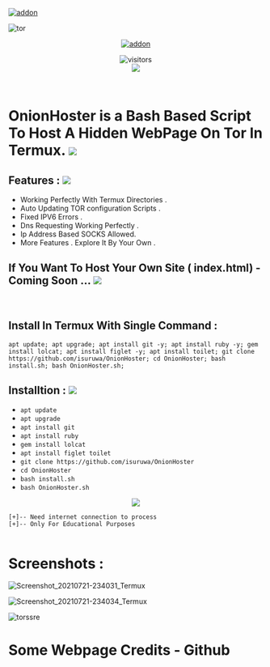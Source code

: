 <a href="https://github.com/isuruwa"><img title="addon" src="https://img.shields.io/badge/isuruwa-THUNTER-brightgreen?style=for-the-badge&logo=appveyor"></a>
<br>
<p align="center">
  
![tor](https://user-images.githubusercontent.com/72663288/126537706-ae618baf-9420-44b7-b1dd-e29bfa741de8.png)

<p align="center">
<a href="https://github.com/isuruwa"><img title="addon" src="https://img.shields.io/badge/isuruwa-OnionHoster-blueviolet?style=for-the-badge&logo=appveyor"></a>
<p align="center">
<img align="center" alt="visitors" src="https://visitor-badge.glitch.me/badge?page_id=isuruwaonionhoster" />
<br>
<a href="https://hits.seeyoufarm.com"><img src="https://hits.seeyoufarm.com/api/count/incr/badge.svg?url=https%3A%2F%2Fgithub.com%2Fisuruwa&count_bg=%2379C83D&title_bg=%23555555&icon=&icon_color=%23E7E7E7&title=hits&edge_flat=false"/></a>
</p>
<br>

#  OnionHoster is a Bash Based Script  To Host A Hidden WebPage On Tor In Termux. <img src="https://img.icons8.com/color-glass/48/000000/web-design.png"/>

## Features : <img src="https://img.icons8.com/cute-clipart/50/000000/double-tick.png">

* Working Perfectly With Termux Directories .
* Auto Updating TOR configuration Scripts .
* Fixed IPV6 Errors .
* Dns Requesting Working Perfectly .
* Ip Address Based SOCKS Allowed.
* More Features . Explore It By Your Own .

## If You Want To Host Your Own Site ( index.html) - Coming Soon ... <img src="https://img.icons8.com/nolan/64/web-design.png"/>

<br>

## Install In Termux With Single Command : 

```
apt update; apt upgrade; apt install git -y; apt install ruby -y; gem install lolcat; apt install figlet -y; apt install toilet; git clone https://github.com/isuruwa/OnionHoster; cd OnionHoster; bash install.sh; bash OnionHoster.sh;

```

## Installtion : <img src="https://img.icons8.com/cute-clipart/50/000000/double-tick.png">

* `apt update`
* `apt upgrade`
* `apt install git`
* `apt install ruby`
* `gem install lolcat`
* `apt install figlet toilet`
* `git clone https://github.com/isuruwa/OnionHoster`
* `cd OnionHoster`
* `bash install.sh`
* `bash OnionHoster.sh`

<p align="center">
<img src="https://img.icons8.com/nolan/150/tor-browser.png"/>
  
```
[+]-- Need internet connection to process
[+]-- Only For Educational Purposes
  
```
  
# Screenshots : 
  
![Screenshot_20210721-234031_Termux](https://user-images.githubusercontent.com/72663288/126538937-7b90e409-1275-41eb-b265-65aefa3825ee.jpg)

![Screenshot_20210721-234034_Termux](https://user-images.githubusercontent.com/72663288/126538950-8aef3859-d0f6-4a72-af58-ae616ddbb6cf.jpg)

![torssre](https://user-images.githubusercontent.com/72663288/126539971-f5e03c76-ddd8-45fb-b782-a76a4ecb1378.PNG)
  


# Some Webpage Credits - Github
